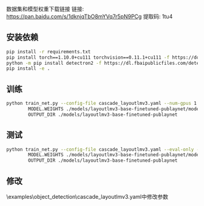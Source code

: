 数据集和模型权重下载链接
链接: https://pan.baidu.com/s/1dknjqTbO8mYVq7r5pN9PCg 提取码: 1tu4

## 安装依赖
``` bash
pip install -r requirements.txt
pip install torch==1.10.0+cu111 torchvision==0.11.1+cu111 -f https://download.pytorch.org/whl/torch_stable.html
python -m pip install detectron2 -f https://dl.fbaipublicfiles.com/detectron2/wheels/cu111/torch1.10/index.html
pip install -e .
```


## 训练
``` bash
python train_net.py --config-file cascade_layoutlmv3.yaml --num-gpus 1 \
        MODEL.WEIGHTS ./models/layoutlmv3-base-finetuned-publaynet/model_final.pth \
        OUTPUT_DIR ./models/layoutlmv3-base-finetuned-publaynet
```       
## 测试
``` bash
python train_net.py --config-file cascade_layoutlmv3.yaml --eval-only --num-gpus 1 \
        MODEL.WEIGHTS ./models/layoutlmv3-base-finetuned-publaynet/model_final.pth \
        OUTPUT_DIR ./models/layoutlmv3-base-finetuned-publaynet
```        
## 修改
\examples\object_detection\cascade_layoutlmv3.yaml中修改参数
